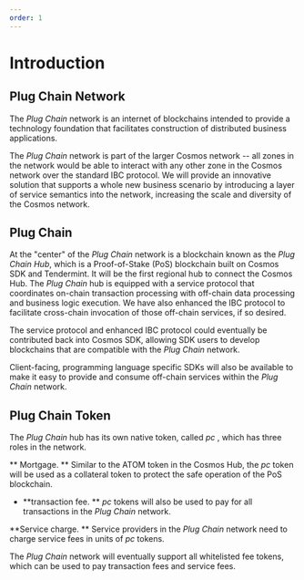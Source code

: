 ```yaml
---
order: 1
---
```


# Introduction

## Plug Chain Network

The *Plug Chain*  network is an internet of blockchains intended to provide a technology foundation that facilitates construction of distributed business applications.

The *Plug Chain*  network is part of the larger Cosmos network -- all zones in the network would be able to interact with any other zone in the Cosmos network over the standard IBC protocol.  We will provide an innovative solution that supports a whole new business scenario by introducing a layer of service semantics into the network, increasing the scale and diversity of the Cosmos network.

## Plug Chain 

At the "center" of the *Plug Chain*  network is a blockchain known as the *Plug Chain Hub*, which is a Proof-of-Stake (PoS) blockchain built on Cosmos SDK and Tendermint.  It will be the first regional hub to connect the Cosmos Hub.  The *Plug Chain*  hub is equipped with a service protocol that coordinates on-chain transaction processing with off-chain data processing and business logic execution.  We have also enhanced the IBC protocol to facilitate cross-chain invocation of those off-chain services, if so desired.

The service protocol and enhanced IBC protocol could eventually be contributed back into Cosmos SDK, allowing SDK users to develop blockchains that are compatible with the *Plug Chain*  network.

Client-facing, programming language specific SDKs will also be available to make it easy to provide and consume off-chain services within the *Plug Chain*  network.

## Plug Chain Token

The *Plug Chain* hub has its own native token, called *pc* , which has three roles in the network.

** Mortgage. ** Similar to the ATOM token in the Cosmos Hub, the *pc* token will be used as a collateral token to protect the safe operation of the PoS blockchain.

* **transaction fee. ** *pc* tokens will also be used to pay for all transactions in the *Plug Chain* network.

**Service charge. ** Service providers in the *Plug Chain* network need to charge service fees in units of *pc* tokens.

The *Plug Chain* network will eventually support all whitelisted fee tokens, which can be used to pay transaction fees and service fees.
